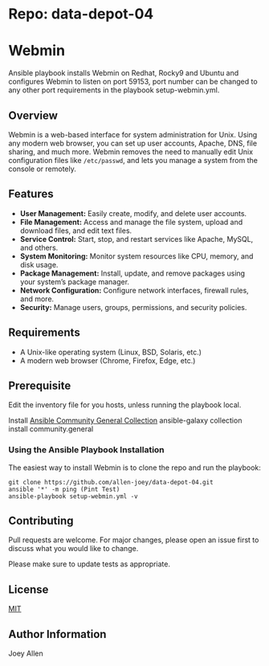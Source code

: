 # Repo: data-depot-04

# Webmin
Ansible playbook installs Webmin on Redhat, Rocky9 and Ubuntu and configures Webmin to listen on port 59153, port number can be changed to any other port requirements in the playbook setup-webmin.yml.

## Overview
Webmin is a web-based interface for system administration for Unix. Using any modern web browser, you can set up user accounts, Apache, DNS, file sharing, and much more. Webmin removes the need to manually edit Unix configuration files like `/etc/passwd`, and lets you manage a system from the console or remotely.

## Features
- **User Management:** Easily create, modify, and delete user accounts.
- **File Management:** Access and manage the file system, upload and download files, and edit text files.
- **Service Control:** Start, stop, and restart services like Apache, MySQL, and others.
- **System Monitoring:** Monitor system resources like CPU, memory, and disk usage.
- **Package Management:** Install, update, and remove packages using your system’s package manager.
- **Network Configuration:** Configure network interfaces, firewall rules, and more.
- **Security:** Manage users, groups, permissions, and security policies.

## Requirements
- A Unix-like operating system (Linux, BSD, Solaris, etc.)
- A modern web browser (Chrome, Firefox, Edge, etc.)

## Prerequisite

Edit the inventory file for you hosts, unless running the playbook local.

Install
[Ansible Community General Collection](https://github.com/ansible-collections/community.general)
ansible-galaxy collection install community.general 

### Using the Ansible Playbook Installation
The easiest way to install Webmin is to clone the repo and run the playbook:

```
git clone https://github.com/allen-joey/data-depot-04.git
ansible '*' -m ping (Pint Test)
ansible-playbook setup-webmin.yml -v

```
## Contributing
Pull requests are welcome. For major changes, please open an issue first to discuss what you would like to change.

Please make sure to update tests as appropriate.

## License
[MIT](https://choosealicense.com/licenses/mit/)

## Author Information

Joey Allen